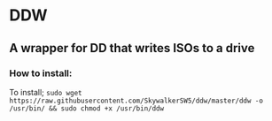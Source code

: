 # DDW
## A wrapper for DD that writes ISOs to a drive


### How to install:
To install;
```sudo wget https://raw.githubusercontent.com/SkywalkerSW5/ddw/master/ddw -o /usr/bin/ && sudo chmod +x /usr/bin/ddw```
